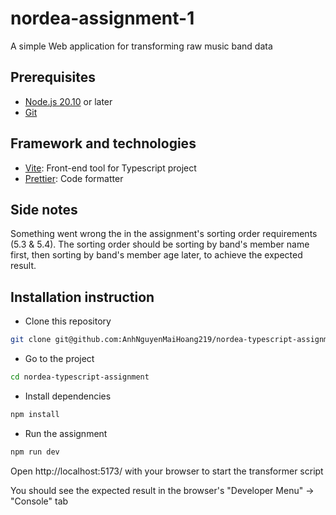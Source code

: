 # nordea-assignment-1

A simple Web application for transforming raw music band data

## Prerequisites

- [Node.js 20.10](https://nodejs.org/en/) or later
- [Git](https://git-scm.com/downloads/)

## Framework and technologies

- [Vite](https://vitejs.dev/): Front-end tool for Typescript project
- [Prettier](https://prettier.io/): Code formatter

## Side notes

Something went wrong the in the assignment's sorting order requirements (5.3 & 5.4).
The sorting order should be sorting by band's member name first, then sorting by band's member age later, to achieve the expected result.

## Installation instruction

- Clone this repository

```sh
git clone git@github.com:AnhNguyenMaiHoang219/nordea-typescript-assignment.git
```

- Go to the project

```sh
cd nordea-typescript-assignment
```

- Install dependencies

```sh
npm install
```

- Run the assignment

```sh
npm run dev
```

Open http://localhost:5173/ with your browser to start the transformer script

You should see the expected result in the browser's "Developer Menu" -> "Console" tab

